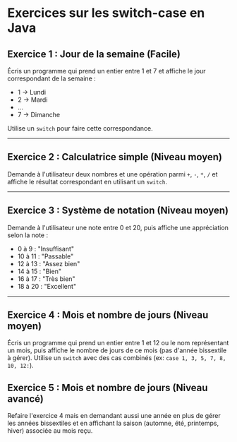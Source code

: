 # Exercices sur les switch-case en Java

## Exercice 1 : Jour de la semaine (Facile)

Écris un programme qui prend un entier entre 1 et 7 et affiche le jour correspondant de la semaine :

- 1 → Lundi
- 2 → Mardi
- ...
- 7 → Dimanche

Utilise un `switch` pour faire cette correspondance.

---

## Exercice 2 : Calculatrice simple (Niveau moyen)

Demande à l'utilisateur deux nombres et une opération parmi `+`, `-`, `*`, `/` et affiche le résultat correspondant en utilisant un `switch`.

---

## Exercice 3 : Système de notation (Niveau moyen)

Demande à l'utilisateur une note entre 0 et 20, puis affiche une appréciation selon la note :

- 0 à 9 : "Insuffisant"
- 10 à 11 : "Passable"
- 12 à 13 : "Assez bien"
- 14 à 15 : "Bien"
- 16 à 17 : "Très bien"
- 18 à 20 : "Excellent"

---

## Exercice 4 : Mois et nombre de jours (Niveau moyen)

Écris un programme qui prend un entier entre 1 et 12 ou le nom représentant un mois, puis affiche le nombre de jours de ce mois (pas d'année bissextile à gérer). Utilise un `switch` avec des cas combinés (ex: `case 1, 3, 5, 7, 8, 10, 12:`).

## Exercice 5 : Mois et nombre de jours (Niveau avancé)

Refaire l'exercice 4 mais en demandant aussi une année en plus de gérer les années bissextiles et en affichant la saison (automne, été, printemps, hiver) associée au mois reçu.
